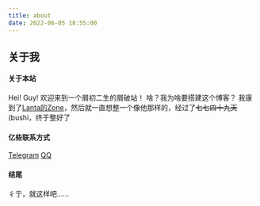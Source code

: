 ```yaml
---
title: about
date: 2022-06-05 18:55:00
---
```


## 关于我
#### 关于本站
Hei! Guy!
欢迎来到一个屑初二生的屑破站！
啥？我为啥要搭建这个博客？
我康到了[Lanta的Zone](https://www.lanta.cyou/ "Lanta的Zone")，然后就一直想整一个像他那样的，经过了~~七七四十九天~~(bushi，终于整好了
#### 亿些联系方式
[Telegram](https://t.me/NiuFuyu855 "啥也不是の屑")
[QQ](tencent://Message/?Uin=3327223191&websiteName=qzone.qq.com&Menu=yes "啥也不是の屑")
#### 结尾
彳亍，就这样吧......